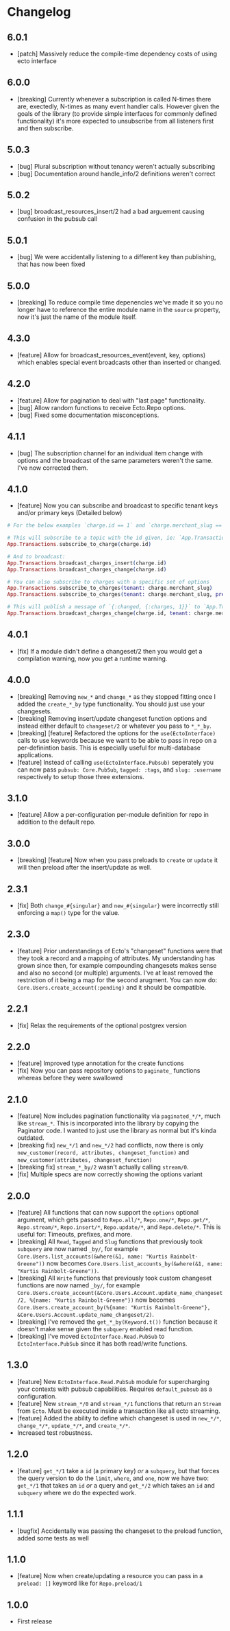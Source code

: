 # Changelog

## 6.0.1

- [patch] Massively reduce the compile-time dependency costs of using ecto interface

## 6.0.0

- [breaking] Currently whenever a subscription is called N-times there are, exectedly, N-times as many event handler calls. However given the goals of the library (to provide simple interfaces for commonly defined functionality) it's more expected to unsubscribe from all listeners first and then subscribe.

## 5.0.3

- [bug] Plural subscription without tenancy weren't actually subscribing
- [bug] Documentation around handle_info/2 definitions weren't correct

## 5.0.2

- [bug] broadcast_resources_insert/2 had a bad arguement causing confusion in the pubsub call

## 5.0.1

- [bug] We were accidentally listening to a different key than publishing, that has now been fixed

## 5.0.0

- [breaking] To reduce compile time depenencies we've made it so you no longer have to reference the entire module name in the `source` property, now it's just the name of the module itself.

## 4.3.0

- [feature] Allow for broadcast_resources_event(event, key, options) which enables special event broadcasts other than inserted or changed.

## 4.2.0

- [feature] Allow for pagination to deal with "last page" functionality.
- [bug] Allow random functions to receive Ecto.Repo options.
- [bug] Fixed some documentation misconceptions.

## 4.1.1

- [bug] The subscription channel for an individual item change with options and the broadcast of the same parameters weren't the same. I've now corrected them.

## 4.1.0

- [feature] Now you can subscribe and broadcast to specific tenant keys and/or primary keys (Detailed below)

```elixir
# For the below examples `charge.id == 1` and `charge.merchant_slug == :johns_tackle_shop`.

# This will subscribe to a topic with the id given, ie: `App.Transactions/charges:1`
App.Transactions.subscribe_to_charge(charge.id)

# And to broadcast:
App.Transactions.broadcast_charges_insert(charge.id)
App.Transactions.broadcast_charges_change(charge.id)

# You can also subscribe to charges with a specific set of options
App.Transactions.subscribe_to_charges(tenant: charge.merchant_slug)
App.Transactions.subscribe_to_charges(tenant: charge.merchant_slug, prefix: "sandbox")

# This will publish a message of `{:changed, {:charges, 1}}` to `App.Transactions/charges:1` and `App.Transactions/charges/merchant_slug:johns_tackle_shop`
App.Transactions.broadcast_charges_change(charge.id, tenant: charge.merchant_slug, prefix: "sandbox")
```

## 4.0.1

- [fix] If a module didn't define a changeset/2 then you would get a compilation warning, now you get a runtime warning.

## 4.0.0

- [breaking] Removing `new_*` and `change_*` as they stopped fitting once I added the `create_*_by` type functionality. You should just use your changesets.
- [breaking] Removing insert/update changeset function options and instead either default to `changeset/2` or whatever you pass to `*_*_by`.
- [breaking] [feature] Refactored the options for the `use(EctoInterface)` calls to use keywords because we want to be able to pass in repo on a per-definintion basis. This is especially useful for multi-database applications.
- [feature] Instead of calling `use(EctoInterface.Pubsub)` seperately you can now pass `pubsub: Core.PubSub`, `tagged: :tags`, and `slug: :username` respectively to setup those three extensions.

## 3.1.0

- [feature] Allow a per-configuration per-module definition for repo in addition to the default repo.

## 3.0.0

- [breaking] [feature] Now when you pass preloads to `create` or `update` it will then preload after the insert/update as well.

## 2.3.1

- [fix] Both `change_#{singular}` and `new_#{singular}` were incorrectly still enforcing a `map()` type for the value.

## 2.3.0

- [feature] Prior understandings of Ecto's "changeset" functions were that they took a record and a mapping of attributes. My understanding has grown since then, for example compounding changesets makes sense and also no second (or multiple) arguments. I've at least removed the restriction of it being a map for the second arugment. You can now do: `Core.Users.create_account(:pending)` and it should be compatible.

## 2.2.1

- [fix] Relax the requirements of the optional postgrex version

## 2.2.0

- [feature] Improved type annotation for the create functions
- [fix] Now you can pass repository options to `paginate_` functions whereas before they were swallowed

## 2.1.0

- [feature] Now includes pagination functionality via `paginated_*/*`, much like `stream_*`. This is incorporated into the library by copying the Paginator code. I wanted to just use the library as normal but it's kinda outdated.
- [breaking fix] `new_*/1` and `new_*/2` had conflicts, now there is only `new_customer(record, attributes, changeset_function)` and `new_customer(attributes, changeset_function)`
- [breaking fix] `stream_*_by/2` wasn't actually calling `stream/0`.
- [fix] Multiple specs are now correctly showing the options variant

## 2.0.0

- [feature] All functions that can now support the `options` optional argument, which gets passed to `Repo.all/*`, `Repo.one/*`, `Repo.get/*`, `Repo.stream/*`, `Repo.insert/*`, `Repo.update/*`, and `Repo.delete/*`. This is useful for: Timeouts, prefixes, and more.
- [breaking] All `Read`, `Tagged` and `Slug` functions that previously took `subquery` are now named `_by/`, for example `Core.Users.list_accounts(&where(&1, name: "Kurtis Rainbolt-Greene"))` now becomes `Core.Users.list_accounts_by(&where(&1, name: "Kurtis Rainbolt-Greene"))`.
- [breaking] All `Write` functions that previously took custom changeset functions are now named `_by/`, for example `Core.Users.create_account(&Core.Users.Account.update_name_changeset/2, %{name: "Kurtis Rainbolt-Greene"})` now becomes `Core.Users.create_account_by(%{name: "Kurtis Rainbolt-Greene"}, &Core.Users.Account.update_name_changeset/2)`.
- [breaking] I've removed the `get_*_by(Keyword.t())` function because it doesn't make sense given the `subquery` enabled read function.
- [breaking] I've moved `EctoInterface.Read.PubSub` to `EctoInterface.PubSub` since it has both read/write functions.

## 1.3.0

- [feature] New `EctoInterface.Read.PubSub` module for supercharging your contexts with pubsub capabilities. Requires `default_pubsub` as a configuration.
- [feature] New `stream_*/0` and `stream_*/1` functions that return an `Stream` from `Ecto`. Must be executed inside a transaction like all ecto streaming.
- [feature] Added the ability to define which changeset is used in `new_*/*`, `change_*/*`, `update_*/*`, and `create_*/*`.
- Increased test robustness.

## 1.2.0

- [feature] `get_*/1` take a `id` (a primary key) _or_ a `subquery`, but that forces the query version to do the `limit`, `where`, and `one`, now we have two: `get_*/1` that takes an `id` _or_ a query and `get_*/2` which takes an `id` and `subquery` where we do the expected work.

## 1.1.1

- [bugfix] Accidentally was passing the changeset to the preload function, added some tests as well

## 1.1.0

- [feature] Now when create/updating a resource you can pass in a `preload: []` keyword like for `Repo.preload/1`

## 1.0.0

- First release
